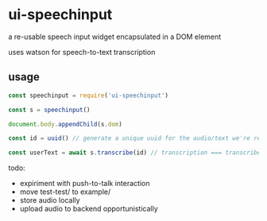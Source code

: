 # ui-speechinput
a re-usable speech input widget encapsulated in a DOM element

uses watson for speech-to-text transcription


## usage

```javascript
const speechinput = require('ui-speechinput')

const s = speechinput()

document.body.appendChild(s.dom)

const id = uuid() // generate a unique uuid for the audio/text we're recording

const userText = await s.transcribe(id) // transcription === transcribed final text that the user spoke.
```

todo:
* expiriment with push-to-talk interaction
* move test-test/ to example/
* store audio locally
* upload audio to backend opportunistically
